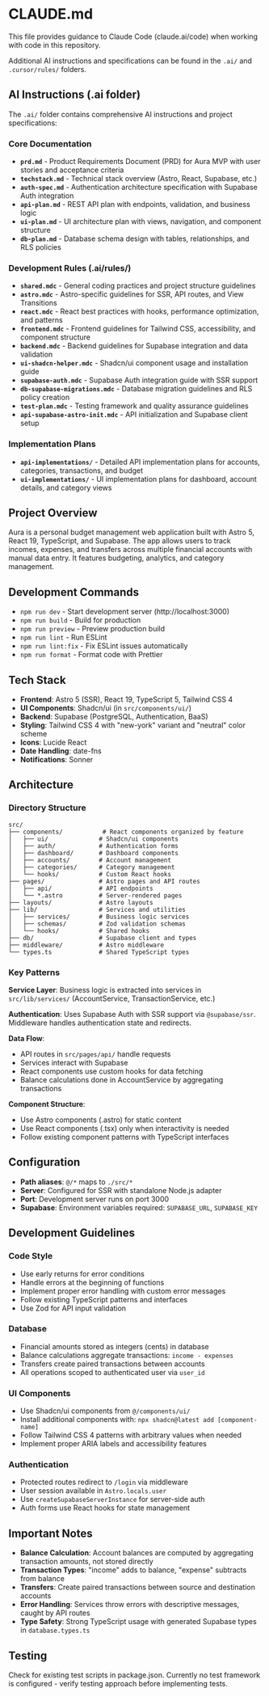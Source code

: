 # CLAUDE.md

This file provides guidance to Claude Code (claude.ai/code) when working with code in this repository.

Additional AI instructions and specifications can be found in the `.ai/` and `.cursor/rules/` folders.

## AI Instructions (.ai folder)

The `.ai/` folder contains comprehensive AI instructions and project specifications:

### Core Documentation
- **`prd.md`** - Product Requirements Document (PRD) for Aura MVP with user stories and acceptance criteria
- **`techstack.md`** - Technical stack overview (Astro, React, Supabase, etc.)
- **`auth-spec.md`** - Authentication architecture specification with Supabase Auth integration
- **`api-plan.md`** - REST API plan with endpoints, validation, and business logic
- **`ui-plan.md`** - UI architecture plan with views, navigation, and component structure
- **`db-plan.md`** - Database schema design with tables, relationships, and RLS policies

### Development Rules (.ai/rules/)
- **`shared.mdc`** - General coding practices and project structure guidelines
- **`astro.mdc`** - Astro-specific guidelines for SSR, API routes, and View Transitions
- **`react.mdc`** - React best practices with hooks, performance optimization, and patterns
- **`frontend.mdc`** - Frontend guidelines for Tailwind CSS, accessibility, and component structure
- **`backend.mdc`** - Backend guidelines for Supabase integration and data validation
- **`ui-shadcn-helper.mdc`** - Shadcn/ui component usage and installation guide
- **`supabase-auth.mdc`** - Supabase Auth integration guide with SSR support
- **`db-supabase-migrations.mdc`** - Database migration guidelines and RLS policy creation
- **`test-plan.mdc`** - Testing framework and quality assurance guidelines
- **`api-supabase-astro-init.mdc`** - API initialization and Supabase client setup

### Implementation Plans
- **`api-implementations/`** - Detailed API implementation plans for accounts, categories, transactions, and budget
- **`ui-implementations/`** - UI implementation plans for dashboard, account details, and category views

## Project Overview

Aura is a personal budget management web application built with Astro 5, React 19, TypeScript, and Supabase. The app allows users to track incomes, expenses, and transfers across multiple financial accounts with manual data entry. It features budgeting, analytics, and category management.

## Development Commands

- `npm run dev` - Start development server (http://localhost:3000)
- `npm run build` - Build for production
- `npm run preview` - Preview production build
- `npm run lint` - Run ESLint
- `npm run lint:fix` - Fix ESLint issues automatically
- `npm run format` - Format code with Prettier

## Tech Stack

- **Frontend**: Astro 5 (SSR), React 19, TypeScript 5, Tailwind CSS 4
- **UI Components**: Shadcn/ui (in `src/components/ui/`)
- **Backend**: Supabase (PostgreSQL, Authentication, BaaS)
- **Styling**: Tailwind CSS 4 with "new-york" variant and "neutral" color scheme
- **Icons**: Lucide React
- **Date Handling**: date-fns
- **Notifications**: Sonner

## Architecture

### Directory Structure

```
src/
├── components/           # React components organized by feature
│   ├── ui/              # Shadcn/ui components
│   ├── auth/            # Authentication forms
│   ├── dashboard/       # Dashboard components
│   ├── accounts/        # Account management
│   ├── categories/      # Category management
│   └── hooks/           # Custom React hooks
├── pages/               # Astro pages and API routes
│   ├── api/             # API endpoints
│   └── *.astro          # Server-rendered pages
├── layouts/             # Astro layouts
├── lib/                 # Services and utilities
│   ├── services/        # Business logic services
│   ├── schemas/         # Zod validation schemas
│   └── hooks/           # Shared hooks
├── db/                  # Supabase client and types
├── middleware/          # Astro middleware
└── types.ts             # Shared TypeScript types
```

### Key Patterns

**Service Layer**: Business logic is extracted into services in `src/lib/services/` (AccountService, TransactionService, etc.)

**Authentication**: Uses Supabase Auth with SSR support via `@supabase/ssr`. Middleware handles authentication state and redirects.

**Data Flow**:

- API routes in `src/pages/api/` handle requests
- Services interact with Supabase
- React components use custom hooks for data fetching
- Balance calculations done in AccountService by aggregating transactions

**Component Structure**:

- Use Astro components (.astro) for static content
- Use React components (.tsx) only when interactivity is needed
- Follow existing component patterns with TypeScript interfaces

## Configuration

- **Path aliases**: `@/*` maps to `./src/*`
- **Server**: Configured for SSR with standalone Node.js adapter
- **Port**: Development server runs on port 3000
- **Supabase**: Environment variables required: `SUPABASE_URL`, `SUPABASE_KEY`

## Development Guidelines

### Code Style

- Use early returns for error conditions
- Handle errors at the beginning of functions
- Implement proper error handling with custom error messages
- Follow existing TypeScript patterns and interfaces
- Use Zod for API input validation

### Database

- Financial amounts stored as integers (cents) in database
- Balance calculations aggregate transactions: `income - expenses`
- Transfers create paired transactions between accounts
- All operations scoped to authenticated user via `user_id`

### UI Components

- Use Shadcn/ui components from `@/components/ui/`
- Install additional components with: `npx shadcn@latest add [component-name]`
- Follow Tailwind CSS 4 patterns with arbitrary values when needed
- Implement proper ARIA labels and accessibility features

### Authentication

- Protected routes redirect to `/login` via middleware
- User session available in `Astro.locals.user`
- Use `createSupabaseServerInstance` for server-side auth
- Auth forms use React hooks for state management

## Important Notes

- **Balance Calculation**: Account balances are computed by aggregating transaction amounts, not stored directly
- **Transaction Types**: "income" adds to balance, "expense" subtracts from balance
- **Transfers**: Create paired transactions between source and destination accounts
- **Error Handling**: Services throw errors with descriptive messages, caught by API routes
- **Type Safety**: Strong TypeScript usage with generated Supabase types in `database.types.ts`

## Testing

Check for existing test scripts in package.json. Currently no test framework is configured - verify testing approach before implementing tests.
